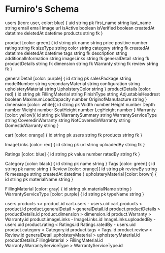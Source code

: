# Furniro's Schema
users [icon: user, color: blue] {
  uid string pk
  first_name string
  last_name string
  email email
  image url
  isActive boolean
  isVerified boolean
  createdAt datetime
  deletedAt datetime
  products string fk
}

product [color: green] {
  id string pk
  name string
  price positive number
  rating string fk
  sizeType string
  color string
  category string fk
  createdAt datetime
  deletedAt datetime
  tags string fk
  description string
  additionalInformation string
  imageLinks string fk
  generalDetail string fk
  productDetails string fk
  dimension string fk
  Warranty string fk
  review string fk
}

generalDetail [color: purple] {
  id string pk
  salesPackage string
  modelNumber string
  secondaryMaterial string
  configuration string
  upholsteryMaterial string
  UpholsteryColor string
}
productDetails [color: red] {
  id string pk
  FillingMaterial string
  FinishType string
  AdjustableHeadrest boolean
  MaximumLoadCapacity number
  OriginofManufacture string
}
dimension [color: white]{
  id string pk
  Width number
  Height number
  Depth number
  Weight number
  SeatHeight number
  LegHeight number
}
Warranty [color: yellow]{
  id string pk
  WarrantySummary string
  WarrantyServiceType string
  CoveredinWarranty string
  NotCoveredinWarranty string
  DomesticWarranty string
}

cart [color: orange] {
  id string pk
  users string fk
  products string fk
}

ImageLinks [color: red] {
  id string pk
  url string
  uploadedBy string fk
}

Ratings [color: blue] {
  id string pk
  value number 
  ratedBy string fk
}

Category [color: black] {
  id string pk
  name string
}
Tags [color: green] {
  id string pk
  name string
}
Review [color: orange]{
  id string pk
  reviewBy string fk
  message string
  createdAt datetime
}
upholsteryMaterial [color: brown] {
  id string pk
  materialName string
}

FillingMaterial [color: gray] {
  id string pk
  materialName string
}
WarrantyServiceType [color: purple] {
  id string pk
  typeName string
}

users.products <> product.id
cart.users - users.uid
cart.products < product.id
product.generalDetail > generalDetail.id
product.productDetails > productDetails.id
product.dimension > dimension.id
product.Warranty > Warranty.id
product.imageLinks - ImageLinks.id
ImageLinks.uploadedBy - users.uid
product.rating < Ratings.id
Ratings.ratedBy - users.uid
product.category < Category.id
product.tags < Tags.id
product.review < Review.id
generalDetail.upholsteryMaterial > upholsteryMaterial.id
productDetails.FillingMaterial > FillingMaterial.id
Warranty.WarrantyServiceType > WarrantyServiceType.id
